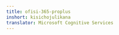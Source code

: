 ```yaml
---
title: ofisi-365-proplus
inshort: kisichojulikana
translator: Microsoft Cognitive Services
---
```




